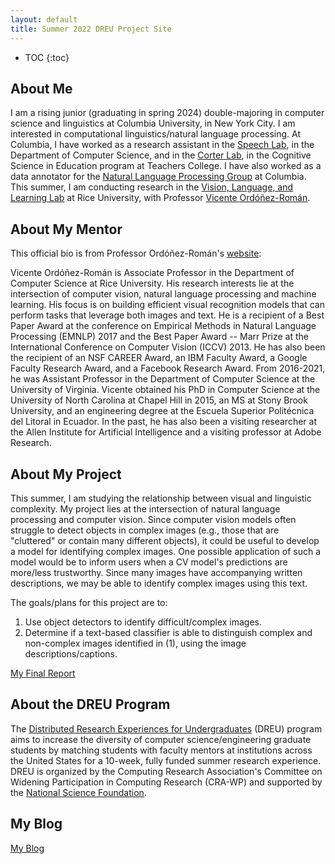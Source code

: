 ```yaml
---
layout: default
title: Summer 2022 DREU Project Site
---
```


* TOC
{:toc}

## About Me

I am a rising junior (graduating in spring 2024) double-majoring in computer science and linguistics at Columbia University, in New York City. I am interested in computational linguistics/natural language processing. At Columbia, I have worked as a research assistant in the [Speech Lab](https://www.cs.columbia.edu/areas/speech/), in the Department of Computer Science, and in the [Corter Lab](https://www.tc.columbia.edu/faculty/jec34/), in the Cognitive Science in Education program at Teachers College. I have also worked as a data annotator for the [Natural Language Processing Group](https://www.cs.columbia.edu/areas/speech/) at Columbia. This summer, I am conducting research in the [Vision, Language, and Learning Lab](https://www.vislang.ai/) at Rice University, with Professor [Vicente Ordóñez-Román](https://www.cs.rice.edu/~vo9/).

## About My Mentor

This official bio is from Professor Ordóñez-Román's [website](https://www.cs.rice.edu/~vo9/bio.txt):

Vicente Ordóñez-Román is Associate Professor in the Department of Computer Science at Rice University. His research interests lie at the intersection of computer vision, natural language processing and machine learning. His focus is on building efficient visual recognition models that can perform tasks that leverage both images and text. He is a recipient of a Best Paper Award at the conference on Empirical Methods in Natural Language Processing (EMNLP) 2017 and the Best Paper Award -- Marr Prize at the International Conference on Computer Vision (ICCV) 2013. He has also been the recipient of an NSF CAREER Award, an IBM Faculty Award, a Google Faculty Research Award, and a Facebook Research Award. From 2016-2021, he was Assistant Professor in the Department of Computer Science at the University of Virginia. Vicente obtained his PhD in Computer Science at the University of North Carolina at Chapel Hill in 2015, an MS at Stony Brook University, and an engineering degree at the Escuela Superior Politécnica del Litoral in Ecuador. In the past, he has also been a visiting researcher at the Allen Institute for Artificial Intelligence and a visiting professor at Adobe Research.

## About My Project

This summer, I am studying the relationship between visual and linguistic complexity. My project lies at the intersection of natural language processing and computer vision. Since computer vision models often struggle to detect objects in complex images (e.g., those that are "cluttered" or contain many different objects), it could be useful to develop a model for identifying complex images. One possible application of such a model would be to inform users when a CV model's predictions are more/less trustworthy. Since many images have accompanying written descriptions, we may be able to identify complex images using this text.

The goals/plans for this project are to:
1. Use object detectors to identify difficult/complex images.
2. Determine if a text-based classifier is able to distinguish complex and non-complex images identified in (1), using the image descriptions/captions.

[My Final Report](files/finalreport.pdf)

## About the DREU Program

The [Distributed Research Experiences for Undergraduates](https://cra.org/cra-wp/dreu/) (DREU) program aims to increase the diversity of computer science/engineering graduate students by matching students with faculty mentors at institutions across the United States for a 10-week, fully funded summer research experience. DREU is organized by the Computing Research Association's Committee on Widening Participation in Computing Research (CRA-WP) and supported by the [National Science Foundation](https://www.nsf.gov/funding/pgm_summ.jsp?pims_id=503593).

## My Blog

[My Blog](blog.html)

## 
